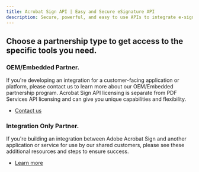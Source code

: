 ```yaml
---
title: Acrobat Sign API | Easy and Secure eSignature API
description: Secure, powerful, and easy to use APIs to integrate e-signatures into your platform, app, or workflow quickly.
---
```


<TitleBlock slots="heading" theme="light" className="titleBlock-align-left pb-0 choose-partnership-title-cta"/>

## Choose a partnership type to get access to the specific tools you need.

<TextBlock slots="heading, text, buttons" width="50%" theme="light" className="align-left bg-grey embedded-partner-cta" />

### OEM/Embedded Partner.

If you're developing an integration for a customer-facing application or platform, please contact us to learn more about our OEM/Embedded partnership program. Acrobat Sign API licensing is separate from PDF Services API licensing and can give you unique capabilities and flexibility.

* [Contact us](mailto:signembed@adobe.com)


<TextBlock slots="heading, text, buttons" width="50%" theme="light" className="align-left bg-grey integration-partners-cta" />

### Integration Only Partner.

If you're building an integration between Adobe Acrobat Sign and another application or service for use by our shared customers, please see these additional resources and steps to ensure success.

* [Learn more](https://adobe.lookbookhq.com/adobesignpartnerpgm/buildtestdeliver)